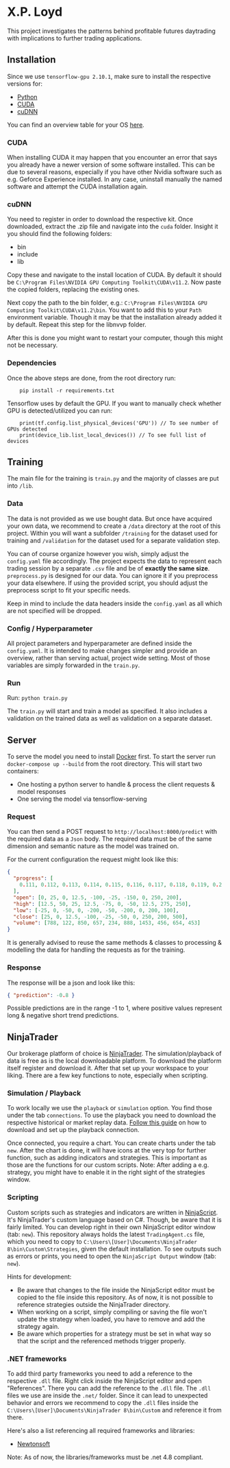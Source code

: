 # X.P. Loyd

This project investigates the patterns behind profitable futures daytrading with implications to further trading applications.

## Installation

Since we use `tensorflow-gpu 2.10.1`, make sure to install the respective versions for:

- [Python](https://www.python.org/downloads/)
- [CUDA](https://developer.nvidia.com/cuda-toolkit-archive)
- [cuDNN](https://developer.nvidia.com/cudnn)

You can find an overview table for your OS [here](https://www.tensorflow.org/install).

### CUDA

When installing CUDA it may happen that you encounter an error that says you already have a newer version of some software installed.
This can be due to several reasons, especially if you have other Nvidia software such as e.g. Geforce Experience installed.
In any case, uninstall manually the named software and attempt the CUDA installation again.

### cuDNN

You need to register in order to download the respective kit. Once downloaded, extract the .zip file and navigate into the `cuda` folder.
Insight it you should find the following folders:

- bin
- include
- lib

Copy these and navigate to the install location of CUDA. By default it should be `C:\Program Files\NVIDIA GPU Computing Toolkit\CUDA\v11.2`.
Now paste the copied folders, replacing the existing ones.

Next copy the path to the bin folder, e.g.: `C:\Program Files\NVIDIA GPU Computing Toolkit\CUDA\v11.2\bin`.
You want to add this to your `Path` environment variable. Though it may be that the installation already added it by default.
Repeat this step for the libnvvp folder.

After this is done you might want to restart your computer, though this might not be necessary.

### Dependencies

Once the above steps are done, from the root directory run:

```console
    pip install -r requirements.txt
```

Tensorflow uses by default the GPU. If you want to manually check whether GPU is detected/utilized you can run:

```console
    print(tf.config.list_physical_devices('GPU')) // To see number of GPUs detected
    print(device_lib.list_local_devices()) // To see full list of devices
```

## Training

The main file for the training is `train.py` and the majority of classes are put into `/lib`.

### Data

The data is not provided as we use bought data. But once have acquired your own data, we recommend to create a `/data` directory
at the root of this project. Within you will want a subfolder `/training` for the dataset used for training and `/validation`
for the dataset used for a separate validation step.

You can of course organize however you wish, simply adjust the `config.yaml` file accordingly.
The project expects the data to represent each trading session by a separate `.csv` file and be of **exactly the same size**.
`preprocess.py` is designed for our data. You can ignore it if you preprocess your data elsewhere.
If using the provided script, you should adjust the preprocess script to fit your specific needs.

Keep in mind to include the data headers inside the `config.yaml` as all which are not specified will be dropped.

### Config / Hyperparameter

All project parameters and hyperparameter are defined inside the `config.yaml`.
It is intended to make changes simpler and provide an overview, rather than serving actual, project wide setting.
Most of those variables are simply forwarded in the `train.py`.

### Run

Run: `python train.py`

The `train.py` will start and train a model as specified.
It also includes a validation on the trained data as well as validation on a separate dataset.

## Server

To serve the model you need to install [Docker](https://www.docker.com/products/docker-desktop/) first.
To start the server run `docker-compose up --build` from the root directory.
This will start two containers:

- One hosting a python server to handle & process the client requests & model responses
- One serving the model via tensorflow-serving

### Request

You can then send a POST request to `http://localhost:8000/predict` with the required data as a `Json` body.
The required data must be of the same dimension and semantic nature as the model was trained on.

For the current configuration the request might look like this:

```json
{
  "progress": [
    0.111, 0.112, 0.113, 0.114, 0.115, 0.116, 0.117, 0.118, 0.119, 0.2
  ],
  "open": [0, 25, 0, 12.5, -100, -25, -150, 0, 250, 200],
  "high": [12.5, 50, 25, 12.5, -75, 0, -50, 12.5, 275, 250],
  "low": [-25, 0, -50, 0, -200, -50, -200, 0, 200, 100],
  "close": [25, 0, 12.5, -100, -25, -50, 0, 250, 200, 500],
  "volume": [788, 122, 850, 657, 234, 888, 1453, 456, 654, 453]
}
```

It is generally advised to reuse the same methods & classes to processing & modelling the data for handling the requests as for the training.

### Response

The response will be a json and look like this:

```json
{ "prediction": -0.8 }
```

Possible predictions are in the range -1 to 1, where positive values represent long & negative short trend predictions.

## NinjaTrader

Our brokerage platform of choice is [NinjaTrader](https://ninjatrader.com/). The simulation/playback of data is free as is the local downloadable platform.
To download the platform itself register and download it. After that set up your workspace to your liking. There are a few key functions to note, especially when scripting.

### Simulation / Playback

To work locally we use the `playback` or `simulation` option. You find those under the tab `connections`.
To use the playback you need to download the respective historical or market replay data.
[Follow this guide](https://ninjatrader.com/support/helpGuides/nt8/NT%20HelpGuide%20English.html?playback_connection.htm)
on how to download and set up the playback connection.

Once connected, you require a chart. You can create charts under the tab `new`.
After the chart is done, it will have icons at the very top for further function, such as adding indicators and strategies. This is important as those are the functions for our custom scripts.
Note: After adding a e.g. strategy, you might have to enable it in the right sight of the strategies window.

### Scripting

Custom scripts such as strategies and indicators are written in [NinjaScript](https://ninjatrader.com/support/helpGuides/nt8/NT%20HelpGuide%20English.html?ninjascript.htm).
It's NinjaTrader's custom language based on C#. Though, be aware that it is fairly limited. You can develop right in their own NinjaScript editor window (tab: `new`).
This repository always holds the latest `TradingAgent.cs` file, which you need to copy to `C:\Users\[User]\Documents\NinjaTrader 8\bin\Custom\Strategies`, given the default installation.
To see outputs such as errors or prints, you need to open the `NinjaScript Output` window (tab: `new`).

Hints for development:

- Be aware that changes to the file inside the NinjaScript editor must be copied to the file inside this repository. As of now, it is not possible to reference strategies outside the NinjaTrader directory.
- When working on a script, simply compiling or saving the file won't update the strategy when loaded, you have to remove and add the strategy again.
- Be aware which properties for a strategy must be set in what way so that the script and the referenced methods trigger properly.

### .NET frameworks

To add third party frameworks you need to add a reference to the respective `.dll` file. Right click inside the NinjaScript editor and open "References".
There you can add the reference to the `.dll` file. The `.dll` files we use are inside the `.net/` folder.
Since it can lead to unexpected behavior and errors we recommend to copy the `.dll` files inside the `C:\Users\[User]\Documents\NinjaTrader 8\bin\Custom` and reference it from there.

Here's also a list referencing all required frameworks and libraries:

- [Newtonsoft](https://github.com/JamesNK/Newtonsoft.Json/releases)

Note: As of now, the libraries/frameworks must be .net 4.8 compliant.
